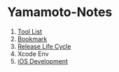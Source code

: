 # Yamamoto-Notes
1. [Tool List](https://github.com/YamamotoDesu/Yamamoto-Notes/wiki/Tool-List)
2. [Bookmark](https://github.com/YamamotoDesu/Yamamoto-Notes/wiki/Bookmarks)
3. [Release Life Cycle](https://github.com/YamamotoDesu/Yamamoto-Notes/wiki/Release-Life-Cycle)
4. Xcode Env
5. [iOS Development](https://github.com/YamamotoDesu/Yamamoto-Notes/wiki/iOS-Development)
  
  
